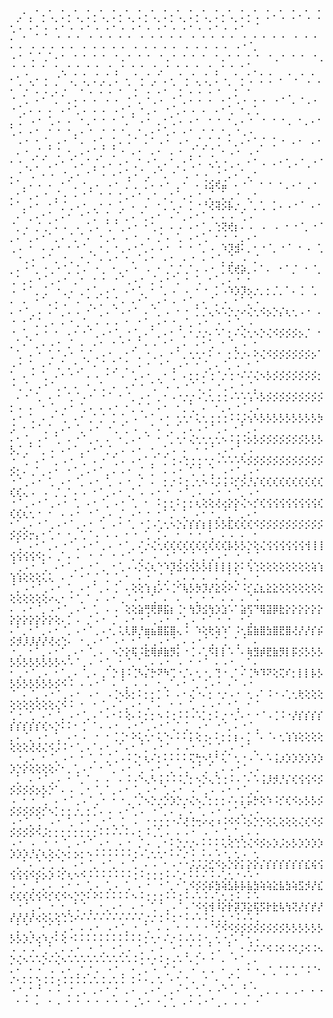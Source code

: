 
⠀⠀⠀⠀⠀⠀⠀⠀⠀⠀⠀⠀⠀⠀⠀⠀⠀⠀⠀⠀⠀⠀⠀⠀⠀⠀⠀⠀⠀⠀⠀⠀⠀⠀⠀⠀⠀⠀⠀⠀⠀⠀⠀⠀⠀⠀⠀⠀⠀⠀⠀⠀⠀⠀⠀⠀⠀⠀⠀⠀⠀⠀⠀⠀⠀⠀⠀⠀⠀⠀⠀⠀⠀⠀⠀⠀⠀⠀⠀⠀⠀⠀⠀⠀⠀⠀⠀⠀
⠀⢀⠂⡀⠁⠄⢁⠀⡁⠄⢁⠀⡁⠄⢁⠀⡁⠄⢁⠀⡁⠄⢁⠀⡁⠄⢁⠀⡁⠄⢁⠀⡁⠄⢁⠀⡁⠄⢁⠀⡁⠄⢁⠀⡁⠄⢁⠀⡁⠄⢁⠀⡁⠄⢁⠀⡁⠄⢁⠀⡁⠄⢁⠀⡁⠄⢁⠀⡁⠄⢁⠀⡁⠄⢁⠀⡁⠄⢁⠀⡁⠄⢁⠀⡁⠄⠁⠐
⡈⠀⠄⠀⠂⠐⠀⠠⠀⠄⠠⠀⠠⠀⠄⠠⠀⠄⠠⠀⠠⠀⠄⠠⠀⠄⠠⠀⠠⠀⠄⠠⠀⠄⠠⠀⠠⠀⠄⠠⠀⠄⠠⠀⠠⠀⠄⠠⠀⠄⠠⠀⠠⠀⠄⠠⠀⠄⠠⠀⠠⠀⠄⠠⠀⠄⠠⠀⠠⠀⠄⠠⠀⠄⠠⠀⠠⠀⠄⠠⠀⠄⠠⠀⠠⠐⠈⡀
⠠⠐⠀⢁⠈⢀⠁⠄⠂⠀⠂⠐⠀⠂⠐⠀⠐⢀⠐⠀⠂⠐⠀⠐⢀⠐⠀⠂⠐⠀⠂⠀⠂⡀⠂⠐⠀⠂⠐⠀⠐⢀⠐⠀⠂⠐⠀⠐⢀⠐⠀⠂⠐⠀⠂⠀⠂⡀⠂⠐⠀⠂⠐⠀⠐⢀⠐⠀⠂⠐⠀⠐⢀⠐⠀⠂⠐⠀⠂⠀⠂⡀⠂⠐⠀⠂⠁⡀
⠄⠂⠈⡀⠄⠠⠀⠐⠈⢀⠁⢈⠀⡈⢀⠁⢈⠀⠄⠈⠠⠈⢀⠁⡀⠄⠈⠠⠈⡀⢈⠀⡁⠠⠀⠁⠄⢁⠀⡁⢈⠀⠄⠈⠠⠈⢀⠁⡀⠄⠈⠠⠈⡀⢈⠀⡁⠠⠀⠁⠄⢁⠀⡁⢈⠀⠄⠈⠠⠈⢀⠁⡀⠄⠈⠠⠈⡀⢈⠀⡁⠠⠀⠁⠄⠁⠄⠀
⠐⠀⢁⠀⠄⠂⠈⡀⠁⡀⠄⠠⠀⠄⠀⠄⠠⠀⠐⠈⡀⠐⢀⠠⠀⠐⠈⡀⠄⠠⠀⠄⠀⠄⠂⢁⠠⠀⠄⠠⠀⠠⠐⠈⡀⠐⢀⠠⠀⠐⠈⡀⠄⠠⠀⠄⠀⠄⠂⢁⠠⠀⠄⠠⠀⠠⠐⠈⡀⠐⢀⠠⠀⠐⠈⡀⠄⠠⠀⠄⠀⠄⠂⢁⠀⠂⡀⢁
⡀⢈⠀⠠⠐⠀⢁⠠⠀⠄⠀⠂⡀⠂⠐⠀⠂⠈⡀⠁⠠⠐⠀⡀⠂⢁⠠⠀⠄⠂⠀⠂⠐⠀⠂⡀⠄⠐⠀⠐⠀⠂⠐⢀⠀⠂⡀⠄⠂⢁⠠⠀⠄⠂⠀⠂⠐⠀⠂⡀⠄⠐⠀⠐⠀⠂⠐⢀⠀⠂⡀⠄⠂⢁⠠⠀⠄⠂⠀⠂⠐⠀⠂⡀⠐⢀⠠⠀
⠀⠠⠐⠀⠂⠈⡀⠠⠐⠀⠁⠄⠀⠂⢁⠀⡁⠄⠠⠈⠀⠄⠁⠠⠐⠀⠠⠐⠀⡈⢀⠁⢈⠀⠂⡀⠄⠂⠁⡈⠀⡁⠐⠀⠄⠂⠀⠄⠂⠀⠄⠐⠀⡈⢀⠁⢈⠀⠂⡀⠄⠂⠁⡈⠀⡁⠐⠀⠄⠂⠀⠄⠂⠀⠄⠐⠀⡈⢀⠁⢈⠀⠂⠠⠐⠀⠠⠐
⠂⠐⢀⠈⡀⠁⡀⠄⠂⠈⡀⠄⠁⡈⢀⠠⠀⠄⠂⢀⠁⠐⠈⡀⠄⠁⡀⠂⢁⠠⠀⢄⢂⠐⢀⠠⠀⠂⠁⠠⠀⠄⠂⢁⠠⠈⢀⠐⠈⡀⠐⠀⢁⠀⠄⠠⠀⠐⢀⠠⠀⠂⠁⠠⠀⠄⠂⢁⠠⠈⢀⠐⠈⡀⠐⠀⢁⠀⠄⠠⠀⠐⠈⡀⠄⠁⡀⠂
⠂⠁⡀⠄⠠⠀⠄⠀⠂⠁⡀⠐⢀⠠⠀⠠⠐⠀⡈⢀⠀⡁⠄⠠⠐⠀⡀⠂⠀⠄⢨⣪⢞⣬⠀⠄⠐⠈⠀⠂⠐⠀⠂⡀⠄⠂⢀⠐⠀⡀⠂⠁⡀⠄⠐⠀⡈⠠⠀⠄⠐⠈⠀⠂⠐⠀⠂⡀⠄⠂⢀⠐⠀⡀⠂⠁⡀⠄⠐⠀⡈⠀⡁⢀⠐⠀⡀⠂
⠂⠁⡀⠄⠂⠀⠂⠁⡈⢀⠠⠐⠀⡀⠂⠐⠀⢁⠀⠄⠀⠄⠀⠂⡀⢁⠠⠀⡁⠐⠘⢜⢽⡪⡧⡐⢀⠈⡀⢁⠀⡁⠄⠠⠐⠈⠀⠄⠂⠀⠄⠁⡀⠄⠂⠁⡀⠄⠂⠀⠂⠁⡈⠀⡁⢀⠁⡀⠄⠈⡀⠄⠂⠀⠄⠁⡀⠄⠂⠁⠠⠀⠄⠠⠀⢁⠠⠀
⠈⡀⠠⠀⡈⢀⠁⠄⠠⠀⠠⠀⢁⠠⠀⢁⠈⢀⠠⠐⠀⠂⢁⠠⠀⠄⠠⠀⠄⠂⠁⡀⢑⢝⢞⡆⠄⠠⠀⠠⠀⠠⠀⠂⠐⠈⡀⠐⠈⡀⠄⠁⡀⠄⠂⠁⡀⠄⠈⡀⠁⠄⠀⠂⡀⠄⠀⠄⠐⠀⠠⠀⡈⠠⠀⢁⠀⠄⠂⢁⠀⠂⠐⠀⠂⡀⠄⠂
⢀⠠⠀⠂⠀⠄⠠⠐⠀⠂⠐⠈⢀⠀⠂⡀⠐⢀⠠⠐⠈⡀⠄⠠⠐⠀⠐⠀⠂⠈⡀⠠⠀⠱⡹⣺⠅⡀⠂⠐⠈⡀⠐⠈⠀⠂⠠⠀⢁⠀⠐⢀⠠⠀⠂⠁⡀⠐⢀⠀⠂⡀⠁⠄⠠⠐⠀⠂⡀⠁⠄⠂⠀⠄⠂⠀⠄⠐⠀⠄⠐⠈⡀⢈⠀⠠⠀⡈
⡀⠄⠐⠈⡀⠐⢀⠐⠈⡀⢈⠠⠀⠐⢀⠀⠂⡀⠄⠐⠀⠠⠀⠂⢀⠁⡈⢀⠁⠄⠠⠐⠀⡁⢏⢞⡵⡀⠄⠁⠄⠀⠂⠁⡈⠀⠂⠈⡀⢀⠁⡀⠄⠐⠈⢀⠠⠐⠀⡀⠂⠀⠂⠐⠀⠐⠈⢀⠠⠐⠀⡈⠠⠐⠈⡀⠐⠀⢁⠀⠂⠁⡀⠄⠐⠀⠂⠀
⠠⠀⠂⠁⡀⢈⠀⠐⢀⠠⠀⡀⠂⠁⡀⠄⠂⠀⠄⠂⢁⠀⠂⠈⡀⠠⠀⠠⠀⠂⠐⠀⡁⠠⠱⡱⡹⡢⡐⡀⡂⡈⡀⠁⠄⢈⠀⢁⠀⠄⠀⠄⠀⠂⠁⡀⠄⢀⠁⠠⠀⢁⠈⡀⠁⡈⠠⠀⠄⠂⠁⡀⠄⠂⠠⠀⠂⠁⡀⠄⠈⡀⠠⠀⠂⠁⡈⠠
⠄⠐⠈⢀⠠⠀⠄⠁⡀⠄⠠⠀⠂⠁⡀⠄⠈⠠⠐⠈⠀⠄⠈⡀⠠⠀⠂⠐⠀⡁⡈⢄⠢⠡⡑⡐⠔⢌⢂⠪⡢⡑⡌⢆⢂⠠⠐⠀⠄⠐⠀⠂⠁⡈⢀⠠⠀⠄⠐⢀⠈⡀⠠⠀⠄⠠⠀⠂⠀⠂⠁⡀⠄⠂⠐⢀⠈⡀⠠⠐⠀⠠⠀⠂⠈⡀⠠⠀
⠐⠀⢁⠀⠄⠐⠀⠂⠀⠄⠂⠐⠈⢀⠠⠐⠈⡀⠐⠈⡀⠄⠁⡀⠄⠂⠈⡀⠂⡐⡐⠄⠡⠁⡂⠌⢌⢂⠢⡑⢌⠪⡪⡪⡪⡢⡈⠀⠂⡀⠁⠄⠁⡀⠄⠠⠐⠀⡈⠀⠄⠀⠄⠂⠀⠂⠐⠈⢀⠁⠄⠠⠀⠂⠁⡀⠄⠀⠄⠂⢁⠀⠂⠈⡀⠠⠀⠂
⠀⢁⠀⠄⠐⠀⢁⠈⠠⠐⠀⢁⠈⢀⠠⠐⠀⡀⠂⠁⡀⠐⢀⠠⠀⠂⠁⡀⢂⢂⠂⠅⠐⠀⡂⡑⡐⠄⠕⢌⠪⡪⡪⡪⡪⡪⡪⡢⠁⠠⠐⠀⢁⠀⠄⠂⢀⠁⡀⠂⡀⠁⠄⠈⡀⢁⠀⡁⠀⠄⠐⠀⠐⠈⢀⠠⠐⠀⠂⠈⡀⠄⠈⡀⠠⠀⠂⠈
⢁⠀⠄⠐⠀⢁⠀⠄⠂⠐⠈⠀⠄⠠⠀⠂⠁⠠⠀⢁⠠⠐⠀⡀⠂⢈⠀⠄⡂⡂⠌⢐⠈⡐⢐⠐⠌⠌⢌⠢⡣⡪⡪⡪⡪⡪⡪⡪⡂⠐⢀⠈⡀⠠⠐⠈⢀⠠⠀⠄⠀⠂⡀⢁⠀⠄⠀⠄⠂⠐⠀⢁⠈⠠⠀⠄⠐⠈⢀⠁⡀⠐⢀⠠⠀⠂⠈⡀
⠀⠄⠐⠀⢁⠀⠄⠐⠀⢁⠈⠠⠐⠀⠐⠈⠀⠂⠈⡀⠠⠐⠀⡀⠂⠠⠐⡐⡐⠠⢁⢂⢐⢐⠠⠡⠡⢡⠡⡣⡪⡪⡪⡪⡪⡪⡪⡪⡪⡂⠠⠀⠄⠀⠂⠈⡀⠠⠐⠀⢁⠠⠀⠄⠠⠐⠀⠂⡀⢁⠈⠀⠄⠂⠀⠂⡀⢁⠀⠄⠀⠂⡀⠄⠐⠈⢀⠠
⠠⠐⠀⢁⠀⠄⠐⠀⢁⠀⠄⠂⢀⠁⡈⠀⡁⠈⡀⠠⠀⠂⠁⠠⠐⠀⢂⢂⠂⢅⢂⢐⢐⢐⠨⠨⡨⢢⠣⡣⡣⡣⡣⡣⡣⡣⡣⡣⡳⡨⠀⠂⠐⠈⢀⠁⡀⠄⠂⠈⡀⠠⠐⠀⠐⢀⠈⡀⠠⠀⡀⠁⠄⠈⡀⠁⡀⠄⠠⠐⠈⢀⠠⠀⠂⠁⡀⠄
⠄⠂⠈⡀⠠⠐⠀⢁⠀⠄⠐⠈⢀⠠⠀⠄⠀⠂⡀⠄⠂⠈⠀⠂⠈⡀⢂⠂⢌⢂⢂⢂⢂⠢⠨⢨⠨⡢⡣⡪⡪⡪⡪⡪⡪⡪⡣⡣⡣⡣⡈⢀⠁⠈⡀⠠⠀⠄⠂⠁⡀⠄⠂⠁⡈⢀⠠⠀⠄⠂⠀⠂⡀⢁⠠⠀⠄⠀⠂⠐⠈⢀⠠⠐⠈⢀⠠⠀
⠐⠀⢁⠀⠄⠂⠈⡀⠠⠐⠀⢁⠀⠄⠐⠀⢁⠠⠀⠄⠂⠁⡈⠀⡁⢐⠠⢑⢐⢐⠐⡐⠠⠡⠡⠡⠣⡪⡪⡪⡪⡪⡪⡪⡪⡪⡪⡪⡪⡪⡂⠄⢀⠁⡀⠄⠂⠀⠂⠁⡀⠄⠂⠁⡀⠄⠠⠐⠀⡈⠀⡁⠀⠄⠠⠐⠀⢁⠈⡀⢈⠀⠠⠐⠈⢀⠠⠐
⠐⠈⢀⠠⠐⠀⢁⠀⠄⠂⠈⡀⠠⠐⠀⢁⠀⠄⠐⠀⡈⠀⠄⠀⡂⡐⠨⢐⢀⢂⠢⠨⡨⢨⠨⡊⡪⡘⡌⢎⢎⢎⢎⢎⢎⢎⢎⢎⢎⢎⢎⢄⠠⠀⠠⠀⡈⢀⠁⠄⠠⠀⠂⠁⡀⠄⠂⢀⠁⠠⠀⠄⠂⠐⠀⠐⠈⢀⠠⠀⠠⠐⠀⠂⠈⡀⠠⠐
⠐⠈⢀⠠⠐⠈⢀⠠⠐⠀⢁⠀⠄⠂⠈⡀⠠⠐⠀⢁⠀⠂⠀⠅⡂⡂⠅⡂⡂⢆⢕⢕⢜⢔⡕⡕⢌⠢⡊⢎⢪⢪⢪⢪⢪⢪⢪⢪⢎⢎⢎⢆⢂⠐⠀⠂⠀⠄⠠⠐⠀⠐⠈⢀⠠⠀⡈⠀⠄⠂⠐⠀⠂⠁⡈⠀⡁⠀⠄⠂⠐⢀⠈⡀⠁⡀⠄⠂
⠂⠁⡀⠄⠐⠈⢀⠠⠐⠈⢀⠠⠐⠀⢁⠀⠄⠂⠈⡀⠐⢈⠠⢁⢂⠢⡑⡌⡎⡎⡆⡇⡣⡣⣏⢎⢎⢎⠪⡪⡪⡪⡪⡪⡪⡪⡪⡪⡪⡪⡪⡪⡒⡄⠂⢁⠐⠀⠂⡀⢁⠈⠠⠀⠄⠠⠀⠂⠐⠀⢁⠀⡁⠄⠀⠂⠀⠂⠐⠀⢁⠀⠄⠠⠀⠄⠀⠂
⠀⢁⠀⠄⠂⠁⡀⠄⠐⠈⢀⠠⠐⠈⢀⠠⠀⠂⠁⡀⠌⡐⢌⢂⢎⢎⢎⢎⢎⢎⢎⢎⢎⢎⡧⡣⡣⡑⢕⢌⢪⢪⢪⢪⢪⢪⢺⢸⢸⢪⢪⢪⢪⠪⡂⠄⢀⠁⠄⠠⠀⠐⠀⠂⠀⠂⠐⠈⡀⢈⠀⠠⠀⠐⠈⢀⠁⢈⠀⡈⢀⠠⠐⠀⠐⠀⢁⠈
⠈⢀⠠⠐⠀⢁⠀⠄⠂⠁⡀⠄⠐⠈⢀⠀⠂⢁⠠⠠⡑⢌⢆⠑⠱⡹⣪⢪⢪⡣⡣⡇⡇⡇⡇⡕⠅⢣⢑⢕⢕⢕⢕⢕⢕⢕⢕⢵⢱⢱⢱⢕⢕⢕⢅⢅⠀⠄⠐⠀⠂⠁⡈⠀⡁⠈⡀⠂⠀⠄⠐⠀⡈⢀⠁⡀⠄⠠⠀⠄⠀⠄⢀⠁⡈⠠⠀⠐
⠈⡀⠠⠐⠈⢀⠠⠐⠀⢁⠀⠄⠂⠁⡀⠄⢈⠀⠄⢕⢕⢱⢰⡡⠡⢈⠊⢧⡣⡳⡹⡜⣕⢕⠕⠌⠨⡊⣌⣆⣕⣕⢕⢕⢕⢕⢕⢕⢕⢕⢕⢕⢕⢕⢕⠔⢄⠂⠐⠈⡀⠁⠠⠀⠄⠂⢀⠈⠠⠐⠀⢁⠀⠄⠀⠄⠀⠂⡀⠂⠐⠀⠄⠠⠀⠄⠈⠠
⠄⠀⠄⠂⠈⡀⠠⠐⠈⢀⠠⠐⠀⢁⠀⠄⠠⠀⢕⢕⣵⢛⢟⡿⣯⡆⢈⠂⢳⡹⣪⢳⡱⣱⠡⠁⣵⢫⠙⢿⣽⡿⣗⡕⡕⡕⡕⡕⡕⡕⡕⡕⡕⡕⡕⡕⢕⠄⡁⠠⠀⡈⠠⠐⠀⡈⠀⠄⠂⠐⠈⢀⠠⠐⠀⠂⢁⠠⠀⠂⠁⠐⠀⠂⠀⠂⢁⠀
⠄⠁⡀⠂⠁⡀⠄⠂⠈⡀⠠⠐⠈⢀⠠⠐⡀⢅⢇⡿⡘⣶⣦⣿⣯⣿⢄⠨⠀⠱⢕⢗⢵⠱⠁⠨⢂⣯⣷⣿⣳⣿⣟⣿⢜⡜⡜⡎⡮⡪⡺⡸⡸⡜⡜⢜⢔⢑⠄⠀⠂⡀⠄⠂⠁⠠⠐⠀⠂⠁⡈⢀⠠⠐⠈⡀⠄⠠⠐⠈⢀⠁⢈⠀⢁⠈⠀⠄
⠐⢀⠀⠂⠁⡀⠄⠂⠁⡀⠄⠂⠈⡀⠄⠀⠢⡑⡕⢯⠨⣗⢿⡾⣷⡻⡅⠐⢈⠠⢁⠫⡇⡇⠡⠈⠄⢷⣻⡾⣟⣷⡻⡇⡯⡪⡣⡣⡣⡣⡣⡣⡣⡣⡣⡣⡣⠢⠡⠈⢀⠠⠀⠂⢁⠀⠂⠈⡀⠁⡀⠄⠠⠐⠀⠠⠀⠂⠐⠈⠀⠄⠠⠐⠀⡀⠁⠄
⠂⢀⠐⠈⢀⠠⠀⠂⠁⡀⠄⠈⡀⠄⢀⠁⡑⢸⠨⢈⠣⡌⡓⠝⠳⢉⠐⡈⠄⢂⠐⡀⢙⠐⢀⠁⠌⢈⠳⠹⠝⢕⢍⠎⡂⡇⡇⡧⡣⡣⡣⡣⡣⡣⡣⡣⡪⠪⠨⠀⠄⠠⠐⠈⠀⠄⠈⡀⠠⠀⠄⠀⠂⡀⠁⠄⠂⠈⡀⢈⠠⠐⠀⠄⠁⠠⠐⠀
⠈⠀⠄⠈⡀⠠⠐⠈⢀⠠⠐⠀⠠⠐⠀⠠⢈⠢⡣⡂⠅⡂⡂⡁⠨⠀⠄⠂⢌⠐⠄⡂⠐⡐⠠⠐⠀⢂⠠⠁⠨⠐⠠⢁⢂⢗⢕⢕⢕⢕⢕⢕⢕⢕⢕⢕⢌⠪⠨⠀⠂⠀⠂⠈⡀⠄⠁⡀⠄⠂⢀⠁⠄⠀⠂⠐⠀⢁⠀⠄⠠⠐⠀⠂⢁⠀⠂⠈
⢁⠐⠀⢁⠀⠄⠂⠈⡀⠠⠐⠈⡀⠄⠁⠄⠂⠅⢕⠄⠅⡂⡂⠢⠨⢐⠨⠨⠠⠡⡁⡂⠅⡐⠐⡈⠄⠂⠐⠈⠠⢈⠨⠐⡜⡎⡎⡎⡎⡎⡎⡎⡎⡎⢎⠢⡑⠅⠅⠂⢈⠀⠁⠄⠠⠐⠀⠠⠐⠈⢀⠠⠐⠈⢀⠁⢈⠀⠠⠐⠀⠐⠈⡀⠄⠐⠈⢀
⡀⠄⠈⡀⠠⠐⠀⢁⠀⠄⠂⠠⠀⠐⠀⠂⢈⢈⠂⠕⢅⢂⠂⢅⠑⠄⠅⠅⡅⢕⢐⠄⠅⡂⡂⡆⠄⡁⠈⠄⠈⠄⢂⢱⢱⢕⢕⢕⢕⢕⢕⢕⢜⢜⢌⠪⡨⠨⠐⠈⡀⠄⠁⠄⠂⢀⠁⠄⠂⠈⡀⠠⠐⠈⠀⠄⠠⠐⠀⠂⠁⡈⢀⠠⠀⠂⠁⡀
⠀⠐⢀⠠⠀⠂⠈⡀⠠⠐⠀⠂⠈⡀⠁⡈⢀⠠⠨⢈⠂⢆⠌⡂⠅⠅⠅⠅⢍⢓⠢⢃⠃⢅⠁⢂⠐⠠⠈⠄⠡⢨⡰⡱⡱⡱⡱⡱⡱⡱⡑⡕⢕⢕⢕⢕⠌⠂⡀⢁⠠⠐⠀⠂⠈⡀⠠⠐⠀⢁⠀⠄⠂⠈⡀⠐⢀⠐⠈⢀⠁⡀⠄⠠⠐⠈⢀⠠
⠀⡁⠀⠄⠐⠈⢀⠠⠀⠂⠈⡀⠁⠠⠀⠄⠀⠄⠨⠠⠑⢄⠣⢨⠨⠨⠨⡈⡂⠢⡑⢄⢑⢐⠨⠠⠈⠄⠡⢨⡸⡺⡘⡌⢎⢪⢪⠪⡪⡪⡪⡪⡪⡢⡣⡑⠁⠄⠠⠀⡀⠂⠈⡀⠁⡀⠄⠂⠈⡀⠠⠐⠀⢁⠠⠐⠀⠠⠈⢀⠠⠀⠄⠂⠐⠈⢀⠠
⠠⠀⠂⠐⠀⢁⠀⠄⠐⠈⢀⠠⠈⢀⠐⠀⠂⠐⢀⠈⡈⠢⡑⡐⡑⡱⡑⡐⢌⠢⡈⡂⡂⡂⠌⠄⡅⡥⡓⢕⠱⠨⡊⢎⠪⡢⡣⡣⡪⡪⡪⡪⡪⡪⡊⠢⡁⡂⡂⡐⡀⡂⡁⠄⠠⠀⠄⠂⢁⠠⠀⠐⠈⡀⠄⢀⠁⠄⠈⡀⠠⠐⠀⠂⠁⡈⢀⠠
⠠⠐⠈⡀⢈⠀⠠⠐⠀⢁⠀⠄⠂⢀⠐⠈⡀⢈⠀⠠⠀⠐⢐⢐⢐⠐⠌⢜⢘⢒⠔⢔⠰⠨⠪⠪⠨⡢⡑⡑⢕⢅⢕⢕⢕⢌⢎⠪⡪⡪⡪⡪⡪⠪⡨⡂⡂⡂⡂⡂⡂⡂⡂⠅⠅⠌⠄⠅⠄⡂⠨⢀⢁⠠⠀⠄⠠⠐⠀⠠⠀⠂⠈⡀⠁⡀⠄⠠
⠠⠐⠀⠠⠀⠐⠀⠂⠈⡀⠠⠐⠈⠀⠄⠂⠀⠄⠐⠀⡈⠠⠀⡀⠂⠅⡑⡐⡐⠄⠅⠅⠅⢅⢕⢑⢑⢌⠪⡪⡢⡱⡨⡢⡣⡱⡱⡱⡱⡱⡱⡱⡘⡌⢆⢕⢌⠢⡂⡢⡂⠢⠨⠨⠨⠨⠨⠨⢐⠠⢁⢂⢂⠂⠅⠌⡐⠨⠀⠅⠄⠡⠐⡀⢂⠠⠀⢂
⠀⡀⠁⠄⠈⡀⢁⠀⡁⠀⠄⠂⠈⡀⠐⠈⡀⠐⠀⢁⠀⠄⠠⠀⠂⠠⠐⠐⡨⡨⡨⣊⠪⡢⡑⡕⡅⡕⡕⡌⡎⡎⡎⡎⡎⡎⣎⢮⢪⢪⢪⢪⠪⡪⡢⡱⠨⡊⢆⠢⠪⠨⠨⠨⠨⠨⠨⠨⢐⠨⢐⢐⢐⠨⠠⢁⠂⠅⠅⠌⠨⠠⢁⢂⠐⠠⠡⠐
⠠⠀⠂⢀⠁⡀⠄⠀⠄⠂⠐⠀⢁⠠⠀⢁⠠⠀⢁⠀⠄⠐⠀⠐⠈⡀⠂⢁⠪⡪⡪⡮⣳⢵⣣⡧⡧⣧⣳⢵⢵⣕⣧⣳⢵⣫⡺⡜⣎⢎⢎⢎⢎⢪⠪⡊⢎⠪⠢⡑⡑⠅⠕⠅⠅⠅⠅⠅⠢⠨⢐⢐⢐⠨⠨⢐⠨⠠⠡⠨⠠⢁⢂⢐⠨⠀⠅⠡
⠀⠐⠈⢀⠠⠀⠐⠀⠂⡀⢁⠈⢀⠀⠂⡀⠄⠂⠀⠄⠐⠀⢁⠈⢀⠠⠈⠠⠈⠪⢪⢺⠸⡕⡗⡽⡹⣕⢯⡫⡗⣗⢧⢳⢝⡜⡎⡞⡜⡜⡜⡜⡜⢔⢕⢅⢕⢑⢑⠔⠌⠌⠌⠌⠌⠌⠌⠌⠌⠌⡐⡐⢐⠨⢐⠐⠨⠠⠡⠨⢐⢀⢂⠐⠨⠠⠡⢈
⠀⡁⠈⡀⠀⠂⠁⡈⢀⠠⠀⠄⠠⠐⠀⠠⠐⠈⡀⠐⠀⢁⠀⠄⠠⠀⠂⠐⠀⠂⠐⠈⢊⠪⠪⡪⡪⡪⡪⡪⡪⡪⡪⡣⡣⡣⡣⡣⡣⡣⡣⡱⡘⢔⠱⡐⠅⢕⠐⠅⠅⠅⠅⠅⠅⠅⠅⠅⠅⠅⡂⢂⠂⠌⡐⠨⠠⠡⠨⠐⡀⢂⠐⡈⠄⠁⢂⠠
⠠⠀⠄⠠⠈⢀⠁⡀⠄⠠⠐⠀⠐⠀⢁⠀⠂⢁⠠⠀⢁⠀⠄⠐⠀⠐⠈⢀⠁⢈⠀⢁⠠⠀⢁⠀⠂⠌⠌⠌⠪⠨⠪⠨⠪⡨⠪⠨⠢⡑⢌⠢⠡⠡⡑⠌⢌⠢⠡⠡⠡⠡⠡⠡⠡⠡⠡⠡⠨⢐⠐⡐⠨⢐⠠⠡⠈⠄⡁⠂⠐⠀⠄⠀⠂⠁⡀⠄
⠄⠂⠀⠂⠐⠀⠠⠀⠄⠂⢀⠁⡈⠠⠀⠐⠈⢀⠀⠂⡀⠄⠐⠀⢁⠈⠠⠀⠐⠀⠄⠠⠀⠂⢀⠐⠀⠂⠐⢀⠈⡀⠁⡁⢁⠈⠨⠈⠂⠌⠂⠅⠅⢑⠨⠨⢐⠨⠨⠨⠨⠠⠡⠨⠠⠡⠨⠀⠅⠂⠂⠄⠡⠀⠂⢁⠈⠠⠀⡈⠀⠂⡀⢁⠈⢀⠠⠀
⠐⠈⢀⠁⡈⠀⠂⠐⠀⡈⢀⠠⠀⠄⠂⠁⡈⠀⠄⠂⠀⠄⠂⠁⡀⠄⠂⠈⡀⢁⠀⠂⠐⠈⠀⠄⠈⡀⠁⡀⠄⠠⠀⠄⠠⠐⠀⠂⠐⠀⠂⠐⠀⠄⠀⠂⠠⠀⠂⠐⠀⠂⠐⠀⠂⠐⠀⠂⢀⠡⠐⠀⠂⡀⢁⠀⠄⠂⠠⠐⠈⢀⠠⠀⠄⠠⠀⠐
